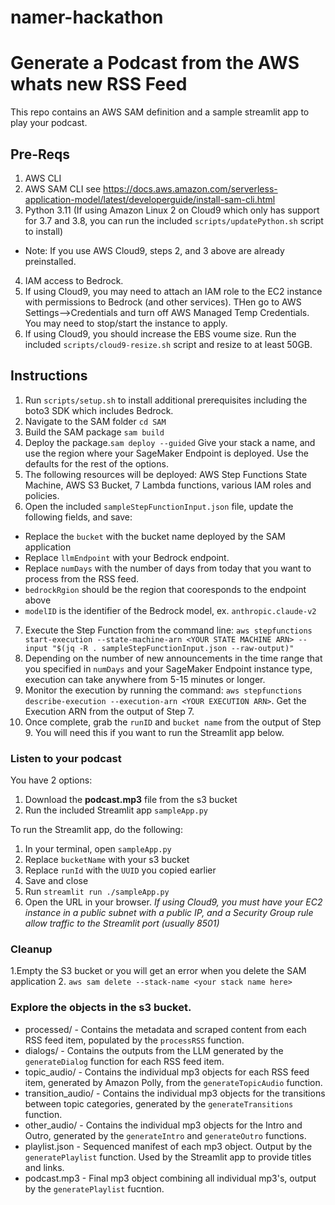 # namer-hackathon
# Generate a Podcast from the AWS whats new RSS Feed

This repo contains an AWS SAM definition and a sample streamlit app to play your podcast.

## Pre-Reqs

1. AWS CLI
2. AWS SAM CLI   see https://docs.aws.amazon.com/serverless-application-model/latest/developerguide/install-sam-cli.html
3. Python 3.11 (If using Amazon Linux 2 on Cloud9 which only has support for 3.7 and 3.8, you can run the included `scripts/updatePython.sh` script to install)
* Note: If you use AWS Cloud9, steps 2, and 3 above are already preinstalled.
4. IAM access to Bedrock.  
5. If using Cloud9, you may need to attach an IAM role to the EC2 instance with permissions to Bedrock (and other services). THen go to AWS Settings-->Credentials and turn off AWS Managed Temp Credentials.  You may need to stop/start the instance to apply.
6. If using Cloud9, you should increase the EBS voume size.  Run the included `scripts/cloud9-resize.sh` script and resize to at least 50GB.

## Instructions

1. Run `scripts/setup.sh` to install additional prerequisites including the boto3 SDK which includes Bedrock.
2. Navigate to the SAM folder `cd SAM`
3. Build the SAM package `sam build`
4. Deploy the package.`sam deploy --guided`  Give your stack a name, and use the region where your SageMaker Endpoint is deployed.  Use the defaults for the rest of the options.
5. The following resources will be deployed: AWS Step Functions State Machine, AWS S3 Bucket, 7 Lambda functions, various IAM roles and policies.
6. Open the included `sampleStepFunctionInput.json` file, update the following fields, and save:
* Replace the `bucket` with the bucket name deployed by the SAM application
*  Replace `llmEndpoint` with your Bedrock endpoint.
*  Replace `numDays` with the number of days from today that you want to process from the RSS feed.
*  `bedrockRgion` should be the region that cooresponds to the endpoint above
*  `modelID` is the identifier of the Bedrock model, ex. `anthropic.claude-v2`
7. Execute the Step Function from the command line: `aws stepfunctions start-execution --state-machine-arn <YOUR STATE MACHINE ARN> --input "$(jq -R . sampleStepFunctionInput.json --raw-output)"`
8. Depending on the number of new announcements in the time range that you specified in `numDays` and your SageMaker Endpoint instance type, execution can take anywhere from 5-15 minutes or longer.
9. Monitor the execution by running the command: `aws stepfunctions describe-execution --execution-arn <YOUR EXECUTION ARN>`.  Get the Execution ARN from the output of Step 7.
10. Once complete, grab the `runID` and `bucket name` from the output of Step 9.  You will need this if you want to run the Streamlit app below.

### Listen to your podcast
You have 2 options:
1. Download the **podcast.mp3** file from the s3 bucket
2. Run the included Streamlit app `sampleApp.py`

To run the Streamlit app, do the following:
1. In your terminal, open `sampleApp.py`
2. Replace `bucketName` with your s3 bucket
3. Replace `runId` with the `UUID` you copied earlier
4. Save and close
5. Run `streamlit run ./sampleApp.py`
6. Open the URL in your browser.  *If using Cloud9, you must have your EC2 instance in a public subnet with a public IP, and a Security Group rule allow traffic to the Streamlit port (usually 8501)*


### Cleanup

1.Empty the S3 bucket or you will get an error when you delete the SAM application
2. `aws sam delete --stack-name <your stack name here>`



### Explore the objects in the s3 bucket.
* processed/ - Contains the metadata and scraped content from each RSS feed item, populated by the `processRSS` function.
* dialogs/ - Contains the outputs from the LLM generated by the `generateDialog` function for each RSS feed item.
* topic_audio/ - Contains the individual mp3 objects for each RSS feed item, generated by Amazon Polly, from the `generateTopicAudio` function.
* transition_audio/ - Contains the individual mp3 objects for the transitions between topic categories, generated by the `generateTransitions` function.
* other_audio/ - Contains the individual mp3 objects for the Intro and Outro, generated by the `generateIntro` and `generateOutro` functions.
* playlist.json - Sequenced manifest of each mp3 object.  Output by the `generatePlaylist` function.  Used by the Streamlit app to provide titles and links.
* podcast.mp3 - Final mp3 object combining all individual mp3's, output by the `generatePlaylist` fucntion.